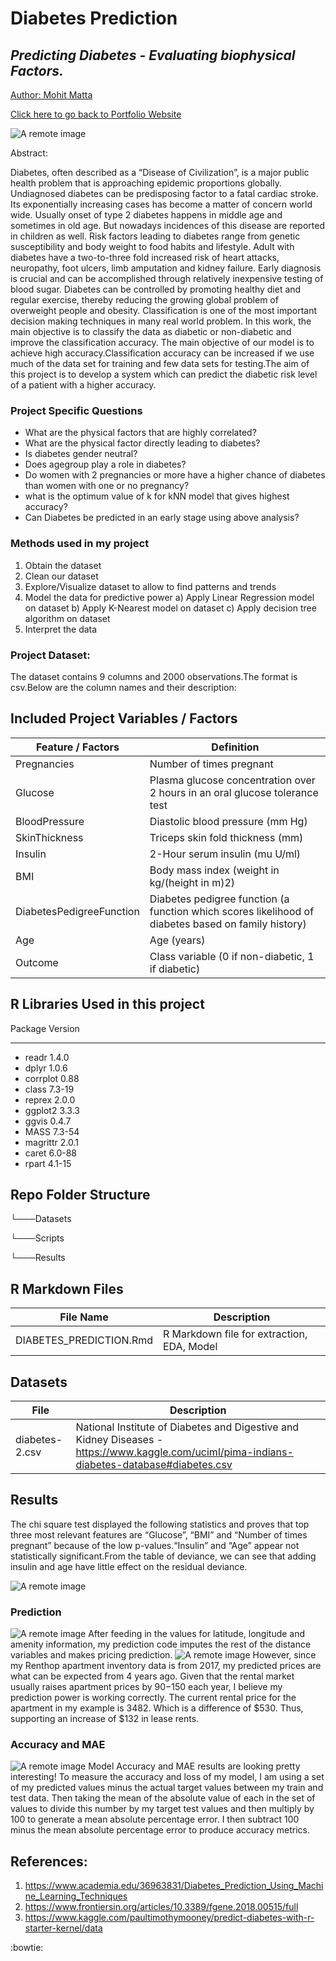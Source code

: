 # Diabetes Prediction

## _Predicting Diabetes - Evaluating biophysical Factors._

<a href="https://www.linkedin.com/in/mohit-matta-61b65b18"> Author: Mohit Matta </a>

<a href="https://mohitmatta.github.io/">Click here to go back to Portfolio Website </a>

![A remote image](https://mohitmatta.github.io/assets/img/work-analytics.jpg)

Abstract: 

Diabetes, often described as a “Disease of Civilization”, is a major public health problem that is approaching epidemic proportions globally. Undiagnosed diabetes can be predisposing factor to a fatal cardiac stroke. Its exponentially increasing cases has become a matter of concern world wide. Usually onset of type 2 diabetes happens in middle age and sometimes in old age. But nowadays incidences of this disease are reported in children as well. Risk factors leading to diabetes range from genetic susceptibility and body weight to food habits and lifestyle. Adult with diabetes have a two-to-three fold increased risk of heart attacks, neuropathy, foot ulcers, limb amputation and kidney failure. Early diagnosis is crucial and can be accomplished through relatively inexpensive testing of blood sugar. Diabetes can be controlled by promoting healthy diet and regular exercise, thereby reducing the growing global problem of overweight people and obesity.
Classification is one of the most important decision making techniques in many real world problem. In this work, the main objective is to classify the data as diabetic or non-diabetic and improve the classification accuracy. The main objective of our model is to achieve high accuracy.Classification accuracy can be increased if we use much of the data set for training and few data sets for testing.The aim of this project is to develop a system which can predict the diabetic risk level of a patient with a higher accuracy.

### Project Specific Questions
- What are the physical factors that are highly correlated?
- What are the physical factor directly leading to diabetes?
- Is diabetes gender neutral?
- Does agegroup play a role in diabetes?
- Do women with 2 pregnancies or more have a higher chance of diabetes than women with one or no pregnancy?
- what is the optimum value of k for kNN model that gives highest accuracy?
- Can Diabetes be predicted in an early stage using above analysis?
	

### Methods used in my project


1) Obtain the dataset
2) Clean our dataset
3) Explore/Visualize dataset to allow to find patterns and trends 
4) Model the data for predictive power
a) Apply Linear Regression model on dataset
b) Apply K-Nearest model on dataset
c) Apply decision tree algorithm on dataset
6) Interpret the data


### Project Dataset:

The dataset contains 9 columns and 2000 observations.The format is csv.Below are the column names and their description:

## Included Project Variables / Factors 

| Feature / Factors | Definition | 
| --------- | --------- | 
| Pregnancies | Number of times pregnant |
| Glucose | Plasma glucose concentration over 2 hours in an oral glucose tolerance test |
| BloodPressure | Diastolic blood pressure (mm Hg) |
| SkinThickness | Triceps skin fold thickness (mm) |
| Insulin | 2-Hour serum insulin (mu U/ml) |
| BMI | Body mass index (weight in kg/(height in m)2) |
| DiabetesPedigreeFunction | Diabetes pedigree function (a function which scores likelihood of diabetes based on family history)|
| Age | Age (years) |
| Outcome | Class variable (0 if non-diabetic, 1 if diabetic) |



## R Libraries Used in this project


Package               Version
--------------------- ---------
- readr                 1.4.0
- dplyr                 1.0.6
- corrplot              0.88
- class                 7.3-19
- reprex                2.0.0
- ggplot2               3.3.3
- ggvis                 0.4.7
- MASS                  7.3-54
- magrittr              2.0.1
- caret                 6.0-88
- rpart                 4.1-15


## Repo Folder Structure

└───Datasets

└───Scripts

└───Results

## R Markdown Files 

| File Name  | Description |
| ------ | ------ |
| DIABETES_PREDICTION.Rmd | R Markdown file for extraction, EDA, Model |


## Datasets
| File  | Description |
| ------ | ------ |
| diabetes-2.csv | National Institute of Diabetes and Digestive and Kidney Diseases - https://www.kaggle.com/uciml/pima-indians-diabetes-database#diabetes.csv| 

## Results


The chi square test displayed the following statistics and proves that top three most relevant features are “Glucose”, “BMI” and “Number of times pregnant” because of the low p-values.“Insulin” and “Age” appear not statistically significant.From the table of deviance, we can see that adding insulin and age have little effect on the residual deviance.

![A remote image](https://github.com/mohitmatta/diabetes_prediction/blob/d07509838d7b9753f503eabe72090956edfa555b/Results/relevant_factors.png)


### Prediction
![A remote image](https://github.com/adanque/RentalPricePrediction/blob/main/results/PredictionValuesExample.png?raw=true)
After feeding in the values for latitude, longitude and amenity information, my prediction code imputes the rest of the distance variables and makes pricing prediction.
![A remote image](https://github.com/adanque/RentalPricePrediction/blob/main/results/PredictionValuesExampleResults.png?raw=true)
However, since my Renthop apartment inventory data is from 2017, my predicted prices are what can be expected from 4 years ago. Given that the rental market usually raises apartment prices by $90-$150 each year, I believe my prediction power is working correctly. The current rental price for the apartment in my example is 3482. Which is a difference of $530. Thus, supporting an increase of $132 in lease rents.

### Accuracy and MAE
![A remote image](https://github.com/adanque/RentalPricePrediction/blob/main/results/Accuracy_MAE_Results.png?raw=true)
Model Accuracy and MAE results are looking pretty interesting!
To measure the accuracy and loss of my model, I am using a set of my predicted values minus the actual target values between my train and test data. Then taking the mean of the absolute value of each in the set of values to divide this number by my target test values and then multiply by 100 to generate a mean absolute percentage error.  I then subtract 100 minus the mean absolute percentage error to produce accuracy metrics.


## References: 


1) https://www.academia.edu/36963831/Diabetes_Prediction_Using_Machine_Learning_Techniques 
2) https://www.frontiersin.org/articles/10.3389/fgene.2018.00515/full
3) https://www.kaggle.com/paultimothymooney/predict-diabetes-with-r-starter-kernel/data



:bowtie:
